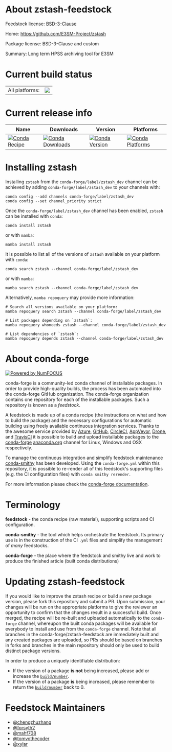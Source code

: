 About zstash-feedstock
======================

Feedstock license: [BSD-3-Clause](https://github.com/conda-forge/zstash-feedstock/blob/main/LICENSE.txt)

Home: https://github.com/E3SM-Project/zstash

Package license: BSD-3-Clause and custom

Summary: Long term HPSS archiving tool for E3SM

Current build status
====================


<table><tr><td>All platforms:</td>
    <td>
      <a href="https://dev.azure.com/conda-forge/feedstock-builds/_build/latest?definitionId=18637&branchName=main">
        <img src="https://dev.azure.com/conda-forge/feedstock-builds/_apis/build/status/zstash-feedstock?branchName=main">
      </a>
    </td>
  </tr>
</table>

Current release info
====================

| Name | Downloads | Version | Platforms |
| --- | --- | --- | --- |
| [![Conda Recipe](https://img.shields.io/badge/recipe-zstash-green.svg)](https://anaconda.org/conda-forge/zstash) | [![Conda Downloads](https://img.shields.io/conda/dn/conda-forge/zstash.svg)](https://anaconda.org/conda-forge/zstash) | [![Conda Version](https://img.shields.io/conda/vn/conda-forge/zstash.svg)](https://anaconda.org/conda-forge/zstash) | [![Conda Platforms](https://img.shields.io/conda/pn/conda-forge/zstash.svg)](https://anaconda.org/conda-forge/zstash) |

Installing zstash
=================

Installing `zstash` from the `conda-forge/label/zstash_dev` channel can be achieved by adding `conda-forge/label/zstash_dev` to your channels with:

```
conda config --add channels conda-forge/label/zstash_dev
conda config --set channel_priority strict
```

Once the `conda-forge/label/zstash_dev` channel has been enabled, `zstash` can be installed with `conda`:

```
conda install zstash
```

or with `mamba`:

```
mamba install zstash
```

It is possible to list all of the versions of `zstash` available on your platform with `conda`:

```
conda search zstash --channel conda-forge/label/zstash_dev
```

or with `mamba`:

```
mamba search zstash --channel conda-forge/label/zstash_dev
```

Alternatively, `mamba repoquery` may provide more information:

```
# Search all versions available on your platform:
mamba repoquery search zstash --channel conda-forge/label/zstash_dev

# List packages depending on `zstash`:
mamba repoquery whoneeds zstash --channel conda-forge/label/zstash_dev

# List dependencies of `zstash`:
mamba repoquery depends zstash --channel conda-forge/label/zstash_dev
```


About conda-forge
=================

[![Powered by
NumFOCUS](https://img.shields.io/badge/powered%20by-NumFOCUS-orange.svg?style=flat&colorA=E1523D&colorB=007D8A)](https://numfocus.org)

conda-forge is a community-led conda channel of installable packages.
In order to provide high-quality builds, the process has been automated into the
conda-forge GitHub organization. The conda-forge organization contains one repository
for each of the installable packages. Such a repository is known as a *feedstock*.

A feedstock is made up of a conda recipe (the instructions on what and how to build
the package) and the necessary configurations for automatic building using freely
available continuous integration services. Thanks to the awesome service provided by
[Azure](https://azure.microsoft.com/en-us/services/devops/), [GitHub](https://github.com/),
[CircleCI](https://circleci.com/), [AppVeyor](https://www.appveyor.com/),
[Drone](https://cloud.drone.io/welcome), and [TravisCI](https://travis-ci.com/)
it is possible to build and upload installable packages to the
[conda-forge](https://anaconda.org/conda-forge) [anaconda.org](https://anaconda.org/)
channel for Linux, Windows and OSX respectively.

To manage the continuous integration and simplify feedstock maintenance
[conda-smithy](https://github.com/conda-forge/conda-smithy) has been developed.
Using the ``conda-forge.yml`` within this repository, it is possible to re-render all of
this feedstock's supporting files (e.g. the CI configuration files) with ``conda smithy rerender``.

For more information please check the [conda-forge documentation](https://conda-forge.org/docs/).

Terminology
===========

**feedstock** - the conda recipe (raw material), supporting scripts and CI configuration.

**conda-smithy** - the tool which helps orchestrate the feedstock.
                   Its primary use is in the construction of the CI ``.yml`` files
                   and simplify the management of *many* feedstocks.

**conda-forge** - the place where the feedstock and smithy live and work to
                  produce the finished article (built conda distributions)


Updating zstash-feedstock
=========================

If you would like to improve the zstash recipe or build a new
package version, please fork this repository and submit a PR. Upon submission,
your changes will be run on the appropriate platforms to give the reviewer an
opportunity to confirm that the changes result in a successful build. Once
merged, the recipe will be re-built and uploaded automatically to the
`conda-forge` channel, whereupon the built conda packages will be available for
everybody to install and use from the `conda-forge` channel.
Note that all branches in the conda-forge/zstash-feedstock are
immediately built and any created packages are uploaded, so PRs should be based
on branches in forks and branches in the main repository should only be used to
build distinct package versions.

In order to produce a uniquely identifiable distribution:
 * If the version of a package **is not** being increased, please add or increase
   the [``build/number``](https://docs.conda.io/projects/conda-build/en/latest/resources/define-metadata.html#build-number-and-string).
 * If the version of a package **is** being increased, please remember to return
   the [``build/number``](https://docs.conda.io/projects/conda-build/en/latest/resources/define-metadata.html#build-number-and-string)
   back to 0.

Feedstock Maintainers
=====================

* [@chengzhuzhang](https://github.com/chengzhuzhang/)
* [@forsyth2](https://github.com/forsyth2/)
* [@mahf708](https://github.com/mahf708/)
* [@tomvothecoder](https://github.com/tomvothecoder/)
* [@xylar](https://github.com/xylar/)

